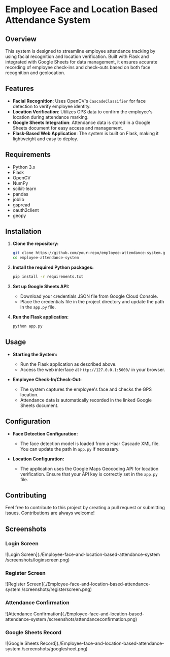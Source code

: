 

# Employee Face and Location Based Attendance System

## Overview

This system is designed to streamline employee attendance tracking by using facial recognition and location verification. Built with Flask and integrated with Google Sheets for data management, it ensures accurate recording of employee check-ins and check-outs based on both face recognition and geolocation.

## Features

- **Facial Recognition**: Uses OpenCV's `CascadeClassifier` for face detection to verify employee identity.
- **Location Verification**: Utilizes GPS data to confirm the employee's location during attendance marking.
- **Google Sheets Integration**: Attendance data is stored in a Google Sheets document for easy access and management.
- **Flask-Based Web Application**: The system is built on Flask, making it lightweight and easy to deploy.

## Requirements

- Python 3.x
- Flask
- OpenCV
- NumPy
- scikit-learn
- pandas
- joblib
- gspread
- oauth2client
- geopy

## Installation

1. **Clone the repository:**

   ```bash
   git clone https://github.com/your-repo/employee-attendance-system.git
   cd employee-attendance-system
   ```

2. **Install the required Python packages:**

   ```bash
   pip install -r requirements.txt
   ```

3. **Set up Google Sheets API:**

   - Download your credentials JSON file from Google Cloud Console.
   - Place the credentials file in the project directory and update the path in the `app.py` file.

4. **Run the Flask application:**

   ```bash
   python app.py
   ```

## Usage

- **Starting the System:**
  - Run the Flask application as described above.
  - Access the web interface at `http://127.0.0.1:5000/` in your browser.

- **Employee Check-In/Check-Out:**
  - The system captures the employee's face and checks the GPS location.
  - Attendance data is automatically recorded in the linked Google Sheets document.

## Configuration

- **Face Detection Configuration:**
  - The face detection model is loaded from a Haar Cascade XML file. You can update the path in `app.py` if necessary.

- **Location Configuration:**
  - The application uses the Google Maps Geocoding API for location verification. Ensure that your API key is correctly set in the `app.py` file.

## Contributing

Feel free to contribute to this project by creating a pull request or submitting issues. Contributions are always welcome!

## Screenshots

### Login Screen
![Login Screen](./Employee-face-and-location-based-attendance-system
/screenshots/loginscreen.png)
### Register Screen
![Register Screen](./Employee-face-and-location-based-attendance-system
/screenshots/registerscreen.png)

### Attendance Confirmation
![Attendance Confirmation](./Employee-face-and-location-based-attendance-system
/screenshots/attendanceconfirmation.png)

### Google Sheets Record
![Google Sheets Record](./Employee-face-and-location-based-attendance-system
/screenshots/googlesheet.png)
